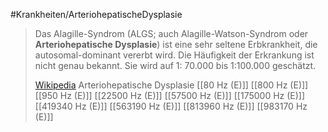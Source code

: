 #Krankheiten/ArteriohepatischeDysplasie
> Das Alagille-Syndrom (ALGS; auch Alagille-Watson-Syndrom oder **Arteriohepatische Dysplasie**) ist eine sehr seltene Erbkrankheit, die autosomal-dominant vererbt wird. Die Häufigkeit der Erkrankung ist nicht genau bekannt. Sie wird auf 1: 70.000 bis 1:100.000 geschätzt.
>
> [Wikipedia](https://de.wikipedia.org/wiki/Alagille-Syndrom)
Arteriohepatische Dysplasie
[[80 Hz (E)]]
[[800 Hz (E)]]
[[950 Hz (E)]]
[[22500 Hz (E)]]
[[57500 Hz (E)]]
[[175000 Hz (E)]]
[[419340 Hz (E)]]
[[563190 Hz (E)]]
[[813960 Hz (E)]]
[[983170 Hz (E)]]
